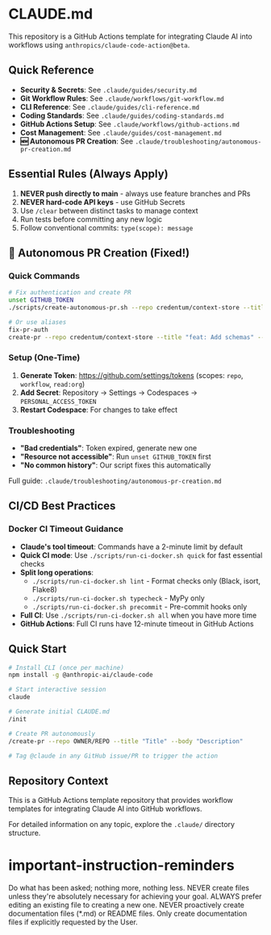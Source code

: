 # CLAUDE.md

This repository is a GitHub Actions template for integrating Claude AI into workflows using `anthropics/claude-code-action@beta`.

## Quick Reference
- **Security & Secrets**: See `.claude/guides/security.md`
- **Git Workflow Rules**: See `.claude/workflows/git-workflow.md`
- **CLI Reference**: See `.claude/guides/cli-reference.md`
- **Coding Standards**: See `.claude/guides/coding-standards.md`
- **GitHub Actions Setup**: See `.claude/workflows/github-actions.md`
- **Cost Management**: See `.claude/guides/cost-management.md`
- **🆕 Autonomous PR Creation**: See `.claude/troubleshooting/autonomous-pr-creation.md`

## Essential Rules (Always Apply)
1. **NEVER push directly to main** - always use feature branches and PRs
2. **NEVER hard-code API keys** - use GitHub Secrets
3. Use `/clear` between distinct tasks to manage context
4. Run tests before committing any new logic
5. Follow conventional commits: `type(scope): message`

## 🚀 Autonomous PR Creation (Fixed!)

### Quick Commands
```bash
# Fix authentication and create PR
unset GITHUB_TOKEN
./scripts/create-autonomous-pr.sh --repo credentum/context-store --title "feat: New feature" --body "Description"

# Or use aliases
fix-pr-auth
create-pr --repo credentum/context-store --title "feat: Add schemas" --body "Schema collection"
```

### Setup (One-Time)
1. **Generate Token**: https://github.com/settings/tokens (scopes: `repo`, `workflow`, `read:org`)
2. **Add Secret**: Repository → Settings → Codespaces → `PERSONAL_ACCESS_TOKEN`
3. **Restart Codespace**: For changes to take effect

### Troubleshooting
- **"Bad credentials"**: Token expired, generate new one
- **"Resource not accessible"**: Run `unset GITHUB_TOKEN` first
- **"No common history"**: Our script fixes this automatically

Full guide: `.claude/troubleshooting/autonomous-pr-creation.md`

## CI/CD Best Practices
### Docker CI Timeout Guidance
- **Claude's tool timeout**: Commands have a 2-minute limit by default
- **Quick CI mode**: Use `./scripts/run-ci-docker.sh quick` for fast essential checks
- **Split long operations**:
  - `./scripts/run-ci-docker.sh lint` - Format checks only (Black, isort, Flake8)
  - `./scripts/run-ci-docker.sh typecheck` - MyPy only
  - `./scripts/run-ci-docker.sh precommit` - Pre-commit hooks only
- **Full CI**: Use `./scripts/run-ci-docker.sh all` when you have more time
- **GitHub Actions**: Full CI runs have 12-minute timeout in GitHub Actions

## Quick Start
```bash
# Install CLI (once per machine)
npm install -g @anthropic-ai/claude-code

# Start interactive session
claude

# Generate initial CLAUDE.md
/init

# Create PR autonomously
/create-pr --repo OWNER/REPO --title "Title" --body "Description"

# Tag @claude in any GitHub issue/PR to trigger the action
```

## Repository Context
This is a GitHub Actions template repository that provides workflow templates for integrating Claude AI into GitHub workflows.

For detailed information on any topic, explore the `.claude/` directory structure.

# important-instruction-reminders
Do what has been asked; nothing more, nothing less.
NEVER create files unless they're absolutely necessary for achieving your goal.
ALWAYS prefer editing an existing file to creating a new one.
NEVER proactively create documentation files (*.md) or README files. Only create documentation files if explicitly requested by the User.